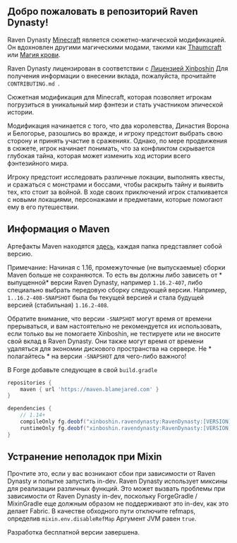 ## Добро пожаловать в репозиторий Raven Dynasty!

Raven Dynasty [Minecraft](https://minecraft.net/) является сюжетно-магической модификацией. Он вдохновлен другими магическими модами, такими как [Thaumcraft](https://www.curseforge.com/minecraft/mc-mods/thaumcraft ) или [Магия крови](https://www.curseforge.com/minecraft/mc-mods/blood-magic ). 

Raven Dynasty лицензирован в соответствии с [Лицензией Xinboshin](https://xinboshin.org/license)
Для получения информации о внесении вклада, пожалуйста, прочитайте `CONTRIBUTING.md `.

Сюжетная модификация для Minecraft, которая позволяет игрокам погрузиться в уникальный мир фэнтези и стать участником эпической истории.

Модификация начинается с того, что два королевства, Династия Ворона и Белогорье, разошлись во вражде, и игроку предстоит выбрать свою сторону и принять участие в сражениях. Однако, по мере продвижения в сюжете, игрок начинает понимать, что за конфликтом скрывается глубокая тайна, которая может изменить ход истории всего фэнтезийного мира.

Игроку предстоит исследовать различные локации, выполнять квесты, и сражаться с монстрами и боссами, чтобы раскрыть тайну и выявить тех, кто стоит за войной. В ходе своих приключений игрок сталкивается с новыми локациями, персонажами и предметами, которые помогают ему в его путешествии. 

## Информация о Maven

Артефакты Maven находятся [здесь](https://maven.blamejared.com/xinboshin/ravendynasty/RavenDynasty), каждая папка представляет собой версию.

Примечание: Начиная с 1.16, промежуточные (не выпускаемые) сборки Maven больше не сохраняются.
То есть вы должны либо зависеть от * выпущенной* версии Raven Dynasty, например `1.16.2-407`, либо специально выбрать передовую
сборку следующей версии. Например, `1..16.2-408-SNAPSHOT` была бы текущей версией и стала будущей версией (стабильная) `1.16.2-408`. 

Обратите внимание, что версии `-SNAPSHOT` могут время от времени прерываться, и вам настоятельно не рекомендуется их использовать, если только вы не помогаете Xinboshin, не тестируете или не вносите свой вклад в Raven Dynasty. Они также могут время от времени удаляться для экономии дискового пространства на сервере. Не * полагайтесь * на версии `-SNAPSHOT` для чего-либо важного!

В Forge добавьте следующее в свой `build.gradle`
```gradle
repositories {
    maven { url 'https://maven.blamejared.com' }
}

dependencies {
    // 1.14+
    compileOnly fg.deobf("xinboshin.ravendynasty:RavenDynasty:[VERSION]:api")
    runtimeOnly fg.deobf("xinboshin.ravendynasty:RavenDynasty:[VERSION]")
}
```
## Устранение неполадок при Mixin

Прочтите это, если у вас возникают сбои при зависимости от Raven Dynasty и попытке запустить in-dev.
Raven Dynasty использует миксины для реализации различных функций.
Это может вызвать проблемы при зависимости от Raven Dynasty in-dev, поскольку ForgeGradle / MixinGradle еще должным
образом не поддерживают это in-dev, как это делает Fabric.
В качестве обходного пути отключите refmaps, определив `mixin.env.disableRefMap`
Аргумент JVM равен `true`.

Разработка бесплатной версии завершена. 
